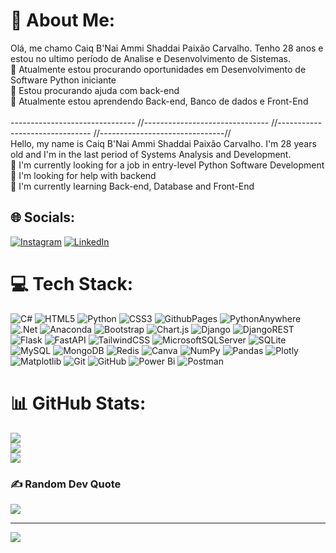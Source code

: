 # 💫 About Me:
Olá, me chamo Caiq B'Nai Ammi Shaddai Paixão Carvalho. Tenho 28 anos e estou no ultimo período de Analise e Desenvolvimento de Sistemas.<br>🔭 Atualmente estou procurando oportunidades em Desenvolvimento de Software Python iniciante<br>🤝 Estou procurando ajuda com back-end<br>🌱 Atualmente estou aprendendo Back-end, Banco de dados e Front-End <br><br>------------------------------- //------------------------------- //------------------------------- //-------------------------------//<br>Hello, my name is Caiq B'Nai Ammi Shaddai Paixão Carvalho. I'm 28 years old and I'm in the last period of Systems Analysis and Development.<br>🔭 I'm currently looking for a job in entry-level Python Software Development<br>🤝 I'm looking for help with backend<br>🌱 I'm currently learning Back-end, Database and Front-End


## 🌐 Socials:
[![Instagram](https://img.shields.io/badge/Instagram-%23E4405F.svg?logo=Instagram&logoColor=white)](https://instagram.com/https://www.instagram.com/caaiq/) [![LinkedIn](https://img.shields.io/badge/LinkedIn-%230077B5.svg?logo=linkedin&logoColor=white)](https://linkedin.com/in/https://www.linkedin.com/in/caiq-carvalho-447961264/) 

# 💻 Tech Stack:
![C#](https://img.shields.io/badge/c%23-%23239120.svg?style=flat&logo=csharp&logoColor=white) ![HTML5](https://img.shields.io/badge/html5-%23E34F26.svg?style=flat&logo=html5&logoColor=white) ![Python](https://img.shields.io/badge/python-3670A0?style=flat&logo=python&logoColor=ffdd54) ![CSS3](https://img.shields.io/badge/css3-%231572B6.svg?style=flat&logo=css3&logoColor=white) ![GithubPages](https://img.shields.io/badge/github%20pages-121013?style=flat&logo=github&logoColor=white) ![PythonAnywhere](https://img.shields.io/badge/pythonanywhere-%232F9FD7.svg?style=flat&logo=pythonanywhere&logoColor=151515) ![.Net](https://img.shields.io/badge/.NET-5C2D91?style=flat&logo=.net&logoColor=white) ![Anaconda](https://img.shields.io/badge/Anaconda-%2344A833.svg?style=flat&logo=anaconda&logoColor=white) ![Bootstrap](https://img.shields.io/badge/bootstrap-%238511FA.svg?style=flat&logo=bootstrap&logoColor=white) ![Chart.js](https://img.shields.io/badge/chart.js-F5788D.svg?style=flat&logo=chart.js&logoColor=white) ![Django](https://img.shields.io/badge/django-%23092E20.svg?style=flat&logo=django&logoColor=white) ![DjangoREST](https://img.shields.io/badge/DJANGO-REST-ff1709?style=flat&logo=django&logoColor=white&color=ff1709&labelColor=gray) ![Flask](https://img.shields.io/badge/flask-%23000.svg?style=flat&logo=flask&logoColor=white) ![FastAPI](https://img.shields.io/badge/FastAPI-005571?style=flat&logo=fastapi) ![TailwindCSS](https://img.shields.io/badge/tailwindcss-%2338B2AC.svg?style=flat&logo=tailwind-css&logoColor=white) ![MicrosoftSQLServer](https://img.shields.io/badge/Microsoft%20SQL%20Server-CC2927?style=flat&logo=microsoft%20sql%20server&logoColor=white) ![SQLite](https://img.shields.io/badge/sqlite-%2307405e.svg?style=flat&logo=sqlite&logoColor=white) ![MySQL](https://img.shields.io/badge/mysql-4479A1.svg?style=flat&logo=mysql&logoColor=white) ![MongoDB](https://img.shields.io/badge/MongoDB-%234ea94b.svg?style=flat&logo=mongodb&logoColor=white) ![Redis](https://img.shields.io/badge/redis-%23DD0031.svg?style=flat&logo=redis&logoColor=white) ![Canva](https://img.shields.io/badge/Canva-%2300C4CC.svg?style=flat&logo=Canva&logoColor=white) ![NumPy](https://img.shields.io/badge/numpy-%23013243.svg?style=flat&logo=numpy&logoColor=white) ![Pandas](https://img.shields.io/badge/pandas-%23150458.svg?style=flat&logo=pandas&logoColor=white) ![Plotly](https://img.shields.io/badge/Plotly-%233F4F75.svg?style=flat&logo=plotly&logoColor=white) ![Matplotlib](https://img.shields.io/badge/Matplotlib-%23ffffff.svg?style=flat&logo=Matplotlib&logoColor=black) ![Git](https://img.shields.io/badge/git-%23F05033.svg?style=flat&logo=git&logoColor=white) ![GitHub](https://img.shields.io/badge/github-%23121011.svg?style=flat&logo=github&logoColor=white) ![Power Bi](https://img.shields.io/badge/power_bi-F2C811?style=flat&logo=powerbi&logoColor=black) ![Postman](https://img.shields.io/badge/Postman-FF6C37?style=flat&logo=postman&logoColor=white)
# 📊 GitHub Stats:
![](https://github-readme-stats.vercel.app/api?username=DevCaiq&theme=dracula&hide_border=false&include_all_commits=false&count_private=false)<br/>
![](https://github-readme-streak-stats.herokuapp.com/?user=DevCaiq&theme=dracula&hide_border=false)<br/>
![](https://github-readme-stats.vercel.app/api/top-langs/?username=DevCaiq&theme=dracula&hide_border=false&include_all_commits=false&count_private=false&layout=compact)

### ✍️ Random Dev Quote
![](https://quotes-github-readme.vercel.app/api?type=horizontal&theme=radical)

---
[![](https://visitcount.itsvg.in/api?id=DevCaiq&icon=0&color=0)](https://visitcount.itsvg.in)

<!-- Proudly created with GPRM ( https://gprm.itsvg.in ) -->
